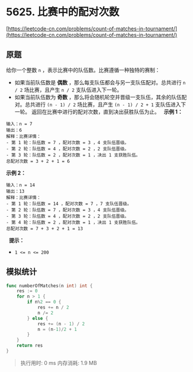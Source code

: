 # 5625. 比赛中的配对次数
[https://leetcode-cn.com/problems/count-of-matches-in-tournament/](https://leetcode-cn.com/problems/count-of-matches-in-tournament/) 
## 原题
给你一个整数 `n` ，表示比赛中的队伍数。比赛遵循一种独特的赛制：
- 如果当前队伍数是 **偶数**  ，那么每支队伍都会与另一支队伍配对。总共进行 `n / 2` 场比赛，且产生 `n / 2` 支队伍进入下一轮。
- 如果当前队伍数为 **奇数**  ，那么将会随机轮空并晋级一支队伍，其余的队伍配对。总共进行 `(n - 1) / 2` 场比赛，且产生 `(n - 1) / 2 + 1` 支队伍进入下一轮。
返回在比赛中进行的配对次数，直到决出获胜队伍为止。
 
**示例 1：** 
```
输入：n = 7
输出：6
解释：比赛详情：
- 第 1 轮：队伍数 = 7 ，配对次数 = 3 ，4 支队伍晋级。
- 第 2 轮：队伍数 = 4 ，配对次数 = 2 ，2 支队伍晋级。
- 第 3 轮：队伍数 = 2 ，配对次数 = 1 ，决出 1 支获胜队伍。
总配对次数 = 3 + 2 + 1 = 6
```
**示例 2：** 
```
输入：n = 14
输出：13
解释：比赛详情：
- 第 1 轮：队伍数 = 14 ，配对次数 = 7 ，7 支队伍晋级。
- 第 2 轮：队伍数 = 7 ，配对次数 = 3 ，4 支队伍晋级。 
- 第 3 轮：队伍数 = 4 ，配对次数 = 2 ，2 支队伍晋级。
- 第 4 轮：队伍数 = 2 ，配对次数 = 1 ，决出 1 支获胜队伍。
总配对次数 = 7 + 3 + 2 + 1 = 13
```
 
**提示：** 
- `1 <= n <= 200`


## 模拟统计
```go
func numberOfMatches(n int) int {
	res := 0
	for n > 1 {
		if n%2 == 0 {
			res += n / 2
			n /= 2
		} else {
			res += (n - 1) / 2
			n = (n-1)/2 + 1
		}
	}
	return res
}
```
>执行用时: 0 ms
内存消耗: 1.9 MB


